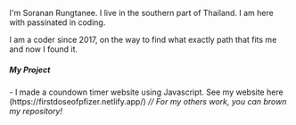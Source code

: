 I'm Soranan Rungtanee. I live in the southern part of Thailand. I am here with passinated in coding.

I am a coder since 2017, on the way to find what exactly path that fits me and now I found it.

<h5>My Project</h5>
- I made a coundown timer website using Javascript. See my website here (https://firstdoseofpfizer.netlify.app/)
<i> // For my others work, you can brown my repository!</i>
